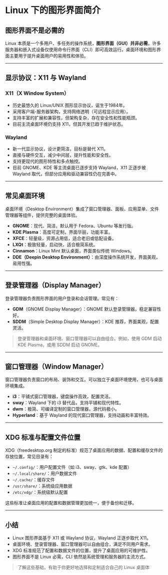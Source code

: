 # Linux 下的图形界面简介

## 图形界面不是必需的

Linux 本质是一个多用户、多任务的操作系统，**图形界面（GUI）并非必需**。许多服务器和嵌入式设备仅使用命令行界面（CLI）即可高效运行。桌面环境和图形界面主要用于提升桌面用户的易用性和体验。

---

## 显示协议：X11 与 Wayland

### X11（X Window System）

- 历史最悠久的 Linux/UNIX 图形显示协议，诞生于1984年。
- 采用客户端-服务器架构，支持网络透明（可远程显示应用）。
- 支持丰富的扩展和兼容性，但架构复杂，存在安全性和性能瓶颈。
- 目前主流桌面环境仍支持 X11，但其开发已趋于维护状态。

### Wayland

- 新一代显示协议，设计更简洁，目标是替代 X11。
- 直接与硬件交互，减少中间层，提升性能和安全性。
- 支持更现代的图形特性和多点触控。
- 目前 GNOME、KDE 等主流桌面已逐步支持 Wayland，X11 正逐步被 Wayland 取代，但部分应用和驱动兼容性仍在完善中。

---

## 常见桌面环境

桌面环境（Desktop Environment）集成了窗口管理器、面板、应用菜单、文件管理器等组件，提供完整的桌面体验。

- **GNOME**：现代、简洁，默认用于 Fedora、Ubuntu 等发行版。
- **KDE Plasma**：高度可定制，界面华丽，功能丰富。
- **XFCE**：轻量级，资源占用低，适合老旧或低配设备。
- **LXQt**：极致轻量，启动快，适合极简系统。
- **Cinnamon**：Linux Mint 默认桌面，界面类似传统 Windows。
- **DDE（Deepin Desktop Environment）**：由深度操作系统开发，界面美观，易用性强。

---

## 登录管理器（Display Manager）

登录管理器负责图形界面的用户登录和会话管理。常见有：

- **GDM**（GNOME Display Manager）：GNOME 默认登录管理器，稳定兼容性好。
- **SDDM**（Simple Desktop Display Manager）：KDE 推荐，界面美观，配置灵活。

> 登录管理器和桌面环境、窗口管理器可以自由组合。例如，使用 GDM 启动 KDE Plasma，或用 SDDM 启动 GNOME。

---

## 窗口管理器（Window Manager）

窗口管理器负责窗口的布局、装饰和交互。可以独立于桌面环境使用，也可与桌面环境集成。

- **i3**：平铺式窗口管理器，键盘操作高效，配置灵活。
- **sway**：Wayland 下的 i3 替代品，支持平铺和现代特性。
- **dwm**：极简、可编译定制的窗口管理器，源代码极小。
- **Hyperland**：基于 Wayland 的现代窗口管理器，支持动画和丰富特效。

---

## XDG 标准与配置文件位置

XDG（freedesktop.org 制定的标准）规范了桌面应用的数据、配置和缓存文件的存放位置，常见目录有：

- `~/.config/`：用户配置文件（如 i3、sway、gtk、kde 配置）
- `~/.local/share/`：用户数据文件
- `~/.cache/`：缓存文件
- `/usr/share/`：系统级应用数据
- `/etc/xdg/`：系统级默认配置

这些标准让桌面应用的配置和数据管理更加统一，便于备份和迁移。

---

## 小结

- Linux 图形界面基于 X11 或 Wayland 协议，Wayland 正逐步取代 X11。
- 桌面环境、登录管理器、窗口管理器可以自由组合，满足不同用户需求。
- XDG 标准规范了配置和数据文件的位置，提升了桌面应用的可维护性。
- 图形界面不是 Linux 必需，CLI 依然是系统管理和服务器的主流方式。

> 了解这些基础，有助于你更好地选择和定制适合自己的 Linux 桌面体